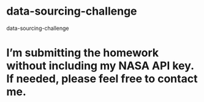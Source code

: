 # data-sourcing-challenge
data-sourcing-challenge

# I’m submitting the homework without including my NASA API key. If needed, please feel free to contact me.
